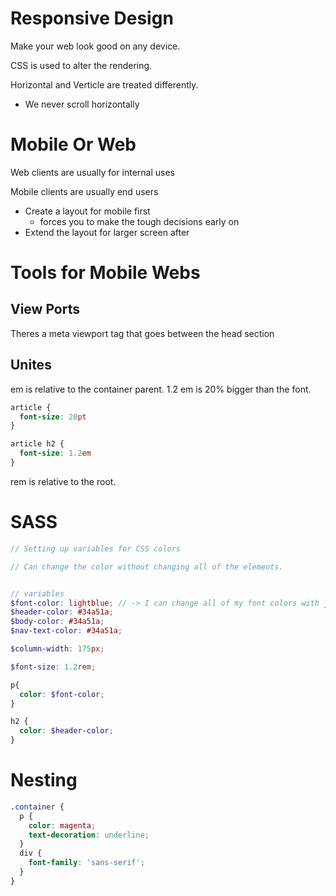 # Responsive Design

Make your web look good on any device.

CSS is used to alter the rendering.

Horizontal and Verticle are treated differently.
  * We never scroll horizontally

# Mobile Or Web

Web clients are usually for internal uses

Mobile clients are usually end users
  * Create a layout for mobile first
    * forces you to make the tough decisions early on
  * Extend the layout for larger screen after

# Tools for Mobile Webs

## View Ports
Theres a meta viewport tag that goes between the head section

## Unites

em is relative to the container parent. 1.2 em is 20% bigger than the font.


```css
article {
  font-size: 20pt
}

article h2 {
  font-size: 1.2em
}
```
rem is relative to the root.

# SASS

```scss
// Setting up variables for CSS colors

// Can change the color without changing all of the elements. 


// variables
$font-color: lightblue; // -> I can change all of my font colors with just this line
$header-color: #34a51a;
$body-color: #34a51a;
$nav-text-color: #34a51a;

$column-width: 175px;

$font-size: 1.2rem;

p{
  color: $font-color;
}

h2 {
  color: $header-color;
}
```

# Nesting

```scss
.container {
  p {
    color: magenta;
    text-decoration: underline;
  }
  div {
    font-family: 'sans-serif';
  }
}
```


